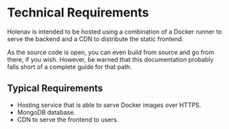 # Technical Requirements

Holenav is intended to be hosted using a combination of a Docker runner to serve the backend and a CDN to distribute the static frontend.

As the source code is open, you can even build from source and go from there, if you wish. However, be warned that this documentation probably falls short of a complete guide for that path.

## Typical Requirements

- Hosting service that is able to serve Docker images over HTTPS.
- MongoDB database.
- CDN to serve the frontend to users.
